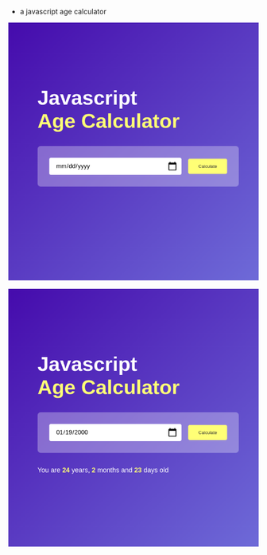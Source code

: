 - a javascript age calculator

![alt text](age-calculator-1.png)

![alt text](age-calculator-2.png)
